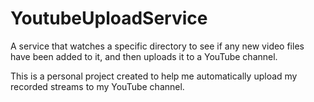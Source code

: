 # YoutubeUploadService

A service that watches a specific directory to see if any new video files have been added to it, and then uploads it to a YouTube channel.  

This is a personal project created to help me automatically upload my recorded streams to my YouTube channel. 
